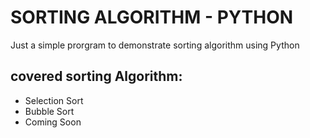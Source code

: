# SORTING ALGORITHM - PYTHON

Just a simple prorgram to demonstrate sorting algorithm using Python

## covered sorting Algorithm:

- Selection Sort
- Bubble Sort
- Coming Soon
